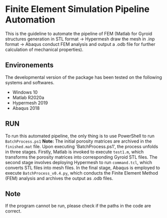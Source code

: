# Finite Element Simulation Pipeline Automation
This is the guideline to automate the pipeline of FEM (Matlab for Gyroid structures generation in STL format → Hypermesh draw the mesh in .inp format → Abaqus conduct FEM analysis and output a .odb file for further calculation of mechanical properties).

## Environements
The developmental version of the package has been tested on the following systems and softwares.
- Windows 10
- Matlab R2020a
- Hypermesh 2019
- Abaqus 2018

## RUN
To run this automated pipeline, the only thing is to use PowerShell to run `BatchProcess.ps1`
**Note:** The initial porosity matrices are archived in the `finished.mat` file. Upon executing 'BatchProcess.ps1', the process unfolds in three stages. Firstly, Matlab is invoked to execute `test1.m`, which transforms the porosity matrices into corresponding Gyroid STL files. The second stage involves deploying Hypermesh to run `command.tcl`, which converts STL files into mesh files. In the final stage, Abaqus is employed to execute `BatchProcess_v0.4.py`, which conducts the Finite Element Method (FEM) analysis and archives the output as .odb files.

## Note
If the program cannot be run, please check if the paths in the code are correct.
